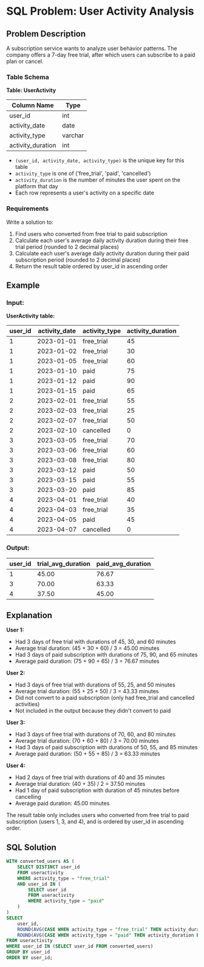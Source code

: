# SQL Problem: User Activity Analysis

## Problem Description

A subscription service wants to analyze user behavior patterns. The company offers a 7-day free trial, after which users can subscribe to a paid plan or cancel.

### Table Schema

**Table: UserActivity**

| Column Name       | Type    |
|-------------------|---------|
| user_id          | int     |
| activity_date    | date    |
| activity_type    | varchar |
| activity_duration| int     |

- `(user_id, activity_date, activity_type)` is the unique key for this table
- `activity_type` is one of ('free_trial', 'paid', 'cancelled')
- `activity_duration` is the number of minutes the user spent on the platform that day
- Each row represents a user's activity on a specific date

### Requirements

Write a solution to:
1. Find users who converted from free trial to paid subscription
2. Calculate each user's average daily activity duration during their free trial period (rounded to 2 decimal places)
3. Calculate each user's average daily activity duration during their paid subscription period (rounded to 2 decimal places)
4. Return the result table ordered by user_id in ascending order

## Example

### Input:

**UserActivity table:**

| user_id | activity_date | activity_type | activity_duration |
|---------|---------------|---------------|-------------------|
| 1       | 2023-01-01    | free_trial    | 45                |
| 1       | 2023-01-02    | free_trial    | 30                |
| 1       | 2023-01-05    | free_trial    | 60                |
| 1       | 2023-01-10    | paid          | 75                |
| 1       | 2023-01-12    | paid          | 90                |
| 1       | 2023-01-15    | paid          | 65                |
| 2       | 2023-02-01    | free_trial    | 55                |
| 2       | 2023-02-03    | free_trial    | 25                |
| 2       | 2023-02-07    | free_trial    | 50                |
| 2       | 2023-02-10    | cancelled     | 0                 |
| 3       | 2023-03-05    | free_trial    | 70                |
| 3       | 2023-03-06    | free_trial    | 60                |
| 3       | 2023-03-08    | free_trial    | 80                |
| 3       | 2023-03-12    | paid          | 50                |
| 3       | 2023-03-15    | paid          | 55                |
| 3       | 2023-03-20    | paid          | 85                |
| 4       | 2023-04-01    | free_trial    | 40                |
| 4       | 2023-04-03    | free_trial    | 35                |
| 4       | 2023-04-05    | paid          | 45                |
| 4       | 2023-04-07    | cancelled     | 0                 |

### Output:

| user_id | trial_avg_duration | paid_avg_duration |
|---------|-------------------|-------------------|
| 1       | 45.00             | 76.67             |
| 3       | 70.00             | 63.33             |
| 4       | 37.50             | 45.00             |

## Explanation

**User 1:**
- Had 3 days of free trial with durations of 45, 30, and 60 minutes
- Average trial duration: (45 + 30 + 60) / 3 = 45.00 minutes
- Had 3 days of paid subscription with durations of 75, 90, and 65 minutes
- Average paid duration: (75 + 90 + 65) / 3 = 76.67 minutes

**User 2:**
- Had 3 days of free trial with durations of 55, 25, and 50 minutes
- Average trial duration: (55 + 25 + 50) / 3 = 43.33 minutes
- Did not convert to a paid subscription (only had free_trial and cancelled activities)
- Not included in the output because they didn't convert to paid

**User 3:**
- Had 3 days of free trial with durations of 70, 60, and 80 minutes
- Average trial duration: (70 + 60 + 80) / 3 = 70.00 minutes
- Had 3 days of paid subscription with durations of 50, 55, and 85 minutes
- Average paid duration: (50 + 55 + 85) / 3 = 63.33 minutes

**User 4:**
- Had 2 days of free trial with durations of 40 and 35 minutes
- Average trial duration: (40 + 35) / 2 = 37.50 minutes
- Had 1 day of paid subscription with duration of 45 minutes before cancelling
- Average paid duration: 45.00 minutes

The result table only includes users who converted from free trial to paid subscription (users 1, 3, and 4), and is ordered by user_id in ascending order.

## SQL Solution

```sql
WITH converted_users AS (
    SELECT DISTINCT user_id 
    FROM useractivity 
    WHERE activity_type = "free_trial" 
    AND user_id IN (
        SELECT user_id 
        FROM useractivity 
        WHERE activity_type = "paid"
    )
)
SELECT 
    user_id,
    ROUND(AVG(CASE WHEN activity_type = "free_trial" THEN activity_duration END), 2) AS trial_avg_duration,
    ROUND(AVG(CASE WHEN activity_type = "paid" THEN activity_duration END), 2) AS paid_avg_duration
FROM useractivity 
WHERE user_id IN (SELECT user_id FROM converted_users)
GROUP BY user_id
ORDER BY user_id;
```
